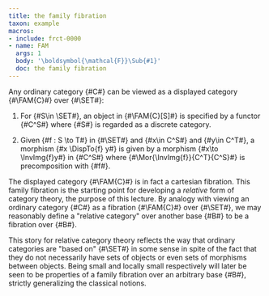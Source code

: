 ```yaml
---
title: the family fibration
taxon: example
macros:
- include: frct-0000
- name: FAM
  args: 1
  body: '\boldsymbol{\mathcal{F}}\Sub{#1}'
  doc: the family fibration
---
```


Any ordinary category {#C#} can be viewed as a displayed category {#\FAM{C}#} over {#\SET#}:

1. For {#S\in \SET#}, an object in {#\FAM{C}[S]#} is specified by a functor {#C^S#} where {#S#} is regarded as a discrete category.

2. Given {#f : S \to T#} in {#\SET#} and {#x\in C^S#} and {#y\in C^T#}, a morphism {#x \DispTo{f} y#} is given by a morphism {#x\to \InvImg{f}y#} in {#C^S#} where {#\Mor{\InvImg{f}}{C^T}{C^S}#} is precomposition with {#f#}.

The displayed category {#\FAM{C}#} is in fact a cartesian fibration. This family fibration is the starting point for developing a *relative* form of category theory, the purpose of this lecture. By analogy with viewing an ordinary category {#C#} as a fibration {#\FAM{C}#} over {#\SET#}, we may reasonably define a "relative category" over another base {#B#} to be a fibration over {#B#}.

This story for relative category theory reflects the way that ordinary categories are "based on" {#\SET#} in some sense in spite of the fact that they do not necessarily have sets of objects or even sets of morphisms between objects. Being small and locally small respectively will later be seen to be properties of a family fibration over an arbitrary base {#B#}, strictly generalizing the classical notions.
